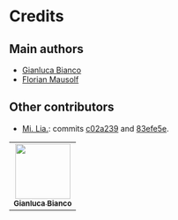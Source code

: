 # Credits

## Main authors

- [Gianluca Bianco](https://github.com/JustWhit3)
- [Florian Mausolf](https://github.com/FloMau)

## Other contributors

- [Mi. Lia.](https://github.com/mlliarm): commits [c02a239](https://github.com/JustWhit3/higgs-decay-classification/commit/c02a2399a37dbcf5e0353fe6a99e29bb3fae480e) and [83efe5e](https://github.com/JustWhit3/higgs-decay-classification/commit/83efe5e7525e5f65816663663b60c8341ca90df0).

<!-- ALL-CONTRIBUTORS-LIST:START - Do not remove or modify this section -->
<!-- prettier-ignore-start -->
<!-- markdownlint-disable -->
<table>
  <tr>
    <td align="center"><a href="https://justwhit3.github.io/"><img src="https://avatars.githubusercontent.com/u/48323961?v=4" width="100px;" alt=""/><br /><sub><b>Gianluca Bianco</b></sub></a></td>
  </tr>
</table>

<!-- markdownlint-restore -->
<!-- prettier-ignore-end -->

<!-- ALL-CONTRIBUTORS-LIST:END -->
